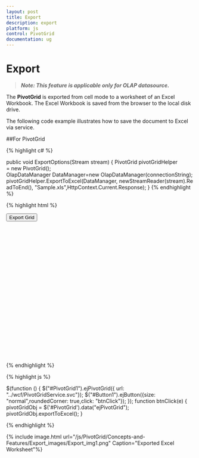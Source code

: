 ```yaml
---
layout: post
title: Export
description: export
platform: js
control: PivotGrid
documentation: ug
---
```


# Export

>_**Note: This feature is applicable only for OLAP datasource.**_

The **PivotGrid** is exported from cell mode to a worksheet of an Excel Workbook. The Excel Workbook is saved from the browser to the local disk drive.

The following code example illustrates how to save the document to Excel via service.

##For PivotGrid

{% highlight c# %}

public void ExportOptions(Stream stream)
{
PivotGrid pivotGridHelper = new PivotGrid();
OlapDataManager DataManager=new OlapDataManager(connectionString);
pivotGridHelper.ExportToExcel(DataManager, newStreamReader(stream).ReadToEnd(), "Sample.xls",HttpContext.Current.Response);
}
{% endhighlight %}

{% highlight html %}

<button id="Button1">Export Grid</button>
<div id="PivotGrid1" style="height: 350px; width: 100%; overflow: auto"> </div> 

{% endhighlight %}

{% highlight js %}

$(function () {
     $("#PivotGrid1").ejPivotGrid({ url: "../wcf/PivotGridService.svc"});
     $("#Button1").ejButton({size: "normal",roundedCorner: true,click: "btnClick"});
});
function btnClick(e) {
      pivotGridObj = $('#PivotGrid').data("ejPivotGrid");
      pivotGridObj.exportToExcel();
}

{% endhighlight %}

{% include image.html url="/js/PivotGrid/Concepts-and-Features/Export_images/Export_img1.png" Caption="Exported Excel Worksheet"%}

